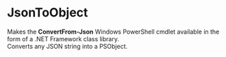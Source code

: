 # JsonToObject
Makes the **ConvertFrom-Json** Windows PowerShell cmdlet available in the form of a .NET Framework class library.  
Converts any JSON string into a PSObject.
